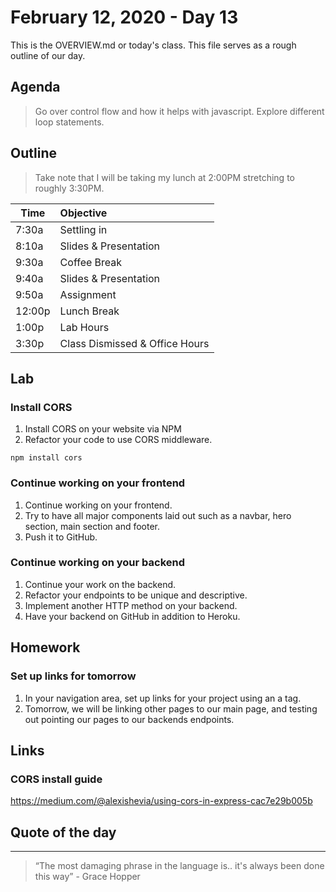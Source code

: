# February 12, 2020 - Day 13 

This is the OVERVIEW.md or today's class. This file serves as a rough outline of our day. 

## Agenda
>Go over control flow and how it helps with javascript. Explore different loop statements. 

## Outline

>Take note that I will be taking my lunch at 2:00PM stretching to roughly 3:30PM. 

| Time   | Objective                        |
| -------|:---------------------------------|
| 7:30a  | Settling in                      |
| 8:10a  | Slides & Presentation            |
| 9:30a  | Coffee Break                     |
| 9:40a  | Slides & Presentation            |
| 9:50a  | Assignment                       |
| 12:00p | Lunch Break                      |
| 1:00p  | Lab Hours                        |
| 3:30p  | Class Dismissed & Office Hours   |


## Lab

### Install CORS 

1. Install CORS on your website via NPM
2. Refactor your code to use CORS middleware. 

```node
npm install cors
```

### Continue working on your frontend

1. Continue working on your frontend. 
2. Try to have all major components laid out such as a navbar, hero section, main section and footer. 
3. Push it to GitHub. 


### Continue working on your backend

1. Continue your work on the backend.
2. Refactor your endpoints to be unique and descriptive. 
3. Implement another HTTP method on your backend. 
4. Have your backend on GitHub in addition to Heroku. 

## Homework

### Set up links for tomorrow

1. In your navigation area, set up links for your project using an a tag.
2. Tomorrow, we will be linking other pages to our main page, and testing out pointing our pages to our backends endpoints. 


## Links 

### CORS install guide

https://medium.com/@alexishevia/using-cors-in-express-cac7e29b005b

## Quote of the day
---
>“The most damaging phrase in the language is.. it's always been done this way” - Grace Hopper

